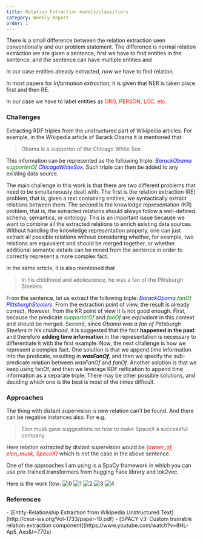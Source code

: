 ```yaml
---
title: Relation Extraction models/classifiers
category: Weekly Report
order: 1
---
```



There is a small difference between the relation extraction seen conventionally and our problem statement. The difference is normal relation extraction we are given a sentence, first we have to find entities in the sentence, and the sentence can have multiple entities and

In our case entities already extracted, now we have to find relation.

In most papers for *Information extraction*, it is given that NER is taken place first and then RE.

In our case we have to label entities as <span style="color:red">ORG, PERSON, LOC, etc.

### Challenges 

Extracting RDF triples from the unstructured part of Wikipedia articles.
For example, in the Wikipedia article of Barack Obama it is mentioned that:

>Obama is a supporter of the Chicago White Sox

This information can be represented as the following triple: *<span style="color:blue">BarackObama</span> <span style="color:green">supporterOf </span><span style="color:blue">ChicagoWhiteSox</span>*. Such triple can then be added to any existing data source.

The main challenge in this work is that there are two different problems that need to be simultaneously dealt with. The first is the relation extraction (RE) problem, that is, given a text containing entities, we syntactically extract relations between them. The second is the knowledge representation (KR) problem, that is, the extracted relations should always follow a well-defined schema, semantics, or ontology. This is an important issue because we want to combine all the extracted relations to enrich existing data sources. Without handling the knowledge representation properly, one can just extract all possible relations without considering whether, for example, two relations are equivalent and should be merged together, or whether additional semantic details can be mined from the sentence in order to correctly represent a more complex fact.

In the same article, it is also mentioned that 

> In his childhood and adolescence, he was a fan of the Pittsburgh Steelers

From the sentence, let us extract the following triple: *<span style="color:blue">BarackObama</span> <span style="color:green"> fanOf </span><span style="color:blue">PittsburghSteelers</span>*. From the extraction point of view, the result is already correct. However, from the KR point of view it is not good enough. First, because the predicate *<span style="color:green">supporterOf</span>* and *<span style="color:green"> fanOf </span>* are equivalent in this context and should be merged. Second, since *Obama was a fan of Pittsburgh Steelers in his childhood*, it is suggested that the fact **happened in the past** and therefore **adding time information** in the representation is necessary to differentiate it with the first example. Now, the next challenge is how we represent a complex fact. One solution is that we append time information into the predicate, resulting in ***wasFanOf***, and then we specify the sub-predicate relation between *wasFanOf* and *fanOf*. Another solution is that we keep using fanOf, and then we leverage RDF reification to append time information as a separate triple. There may be other possible solutions, and deciding which one is the best is most of the times difficult.

### Approaches

The thing with distant supervision is new relation can’t be found. And there can be negative instances also. For e.g.
> Elon musk gave suggestions on how to make SpaceX a successful company. 

Here relation extracted by distant supervision would be *<span style="color:red">{owner_of, elon_musk, SpaceX}</span>* which is not the case in the above sentence.

One of the approaches I am using is a SpaCy framework in which you can use pre-trained transformers from hugging Face library and tok2vec.

Here is the work flow:
![0](https://ananyaiitbhilai.github.io/DBpedia_GSoC2022_Neural_Extraction_Framework/images/spacy0.png)
![1](https://ananyaiitbhilai.github.io/DBpedia_GSoC2022_Neural_Extraction_Framework/images/spacy1.png)
![2](https://ananyaiitbhilai.github.io/DBpedia_GSoC2022_Neural_Extraction_Framework/images/spacy2.png)
![3](https://ananyaiitbhilai.github.io/DBpedia_GSoC2022_Neural_Extraction_Framework/images/spacy3.png)
![4](https://ananyaiitbhilai.github.io/DBpedia_GSoC2022_Neural_Extraction_Framework/images/spacy4.png)

### References
<div id="refer-anchor-1"></div>
- [Entity-Relationship Extraction
from Wikipedia Unstructured Text](http://ceur-ws.org/Vol-1733/paper-10.pdf)
- [SPACY v3: Custom trainable relation extraction component](https://www.youtube.com/watch?v=8HL-Ap5_Axo&t=770s)
